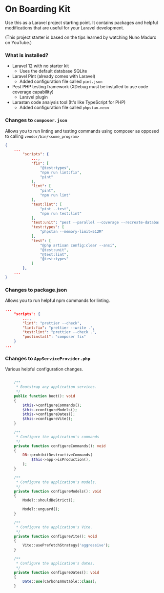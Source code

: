 # On Boarding Kit

Use this as a Laravel project starting point. It contains packages and helpful modifications that are useful for your Laravel development.

(This project starter is based on the tips learned by watching Nuno Maduro on YouTube.)

### What is installed?

- Laravel 12 with no starter kit
    - Uses the default database SQLite
- Laravel Pint (already comes with Laravel)
    - Added configuration file called `pint.json`
- Pest PHP testing framework (XDebug must be installed to use code coverage capability)
    - Laravel plugin
- Larastan code analysis tool (It's like TypeScript for PHP)
    - Added configuration file called `phpstan.neon`

### Changes to `composer.json`

Allows you to run linting and testing commands using composer as opposed to calling `vendor/bin/<some_program>`

```json
{
    ...
        "scripts": {
            ...,
            "fix": [
                "@test:types",
                "npm run lint:fix",
                "pint"
            ],
            "lint": [
                "pint",
                "npm run lint"
            ],
            "test:lint": [
                "pint --test",
                "npm run test:lint"
            ],
            "test:unit": "pest --parallel --coverage --recreate-databases",
            "test:types": [
                "phpstan --memory-limit=512M"
            ],
            "test": [
                "@php artisan config:clear --ansi",
                "@test:unit",
                "@test:lint",
                "@test:types"
            ]
        },
    ...
}
```

### Changes to package.json

Allows you to run helpful npm commands for linting.

```json
...
    "scripts": {
        ...,
        "lint": "prettier --check",
        "lint:fix": "prettier --write .",
        "test:lint": "prettier --check .",
        "postinstall": "composer fix"
    }
...
```

### Changes to `AppServiceProvider.php`

Various helpful configuration changes.

```php

    /**
     * Bootstrap any application services.
     */
    public function boot(): void
    {
        $this->configureCommands();
        $this->configureModels();
        $this->configureDates();
        $this->configureVite();
    }

    /**
     * Configure the application's commands
     */
    private function configureCommands(): void
    {
        DB::prohibitDestructiveCommands(
            $this->app->isProduction(),
        );
    }

    /**
     * Configure the application's models.
     */
    private function configureModels(): void
    {
        Model::shouldBeStrict();

        Model::unguard();
    }

    /**
     * Configure the application's Vite.
     */
    private function configureVite(): void
    {
        Vite::usePrefetchStrategy('aggressive');
    }

    /**
     * Configure the application's dates.
     */
    private function configureDates(): void
    {
        Date::use(CarbonImmutable::class);
    }
```
